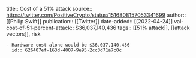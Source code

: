 title:: Cost of a 51% attack
source:: https://twitter.com/PositiveCrypto/status/1516808157053341699
author:: [[Philip Swift]]
publication:: [[Twitter]]
date-added:: [[2022-04-24]]
val-cost-of-51-percent-attack:: $36,037,140,436
tags:: [[51% attack]], [[attack vectors]], risk

	- Hardware cost alone would be $36,037,140,436
	  id:: 626407ef-163d-4007-9e95-2cc3d71a7c0c